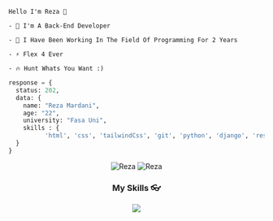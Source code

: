 ```
Hello I'm Reza 🙌
 
- 🚀 I'm A Back-End Developer 

- 🌱 I Have Been Working In The Field Of Programming For 2 Years

- ⚡ Flex 4 Ever

- 🔥 Hunt Whats You Want :)
```

```py
response = {
  status: 202,
  data: {
    name: "Reza Mardani",
    age: "22",
    university: "Fasa Uni",
    skills : {
          'html', 'css', 'tailwindCss', 'git', 'python', 'django', 'rest api', ...
  }
}
```
<!-- <p>&nbsp;<img align="center" src="https://github-readme-stats.vercel.app/api?username=rezamardaninDev&show_icons=true&locale=en" /></p>
<p><img align="center" src="https://github-readme-streak-stats.herokuapp.com/?user=rezamardaniDev" /></p> -->

<div align="center">
<img src="https://komarev.com/ghpvc/?username=rezamardanidev&label=Profile%20views&color=3382ed&style=for-the-badge&" alt="Reza" /> 
<img src="https://img.shields.io/badge/Open%20Source-%E2%99%A1-blue?style=for-the-badge&color=3382ed" alt="Reza" />

</div>

<h3 align="center">My Skills 👓</h3>
<div align="center">
<p align="center">
    <a href="https://skillicons.dev">
      <img src='https://skillicons.dev/icons?i=html,css,tailwindcss,bootstrap,python,django,git,github,linux,mysql' />
    </a>
  </p>
</div>
